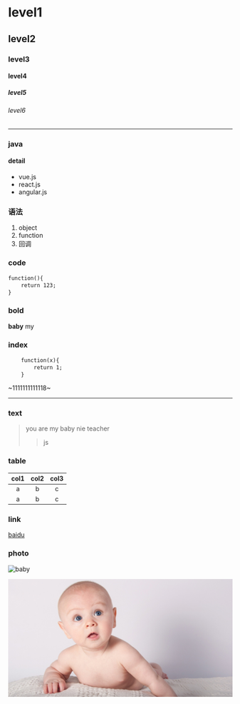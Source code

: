 # level1

## level2

### level3

#### level4

##### level5

###### level6

****

### java

#### detail
+ vue.js
+ react.js
+ angular.js

### 语法
1. object
1. function
1. 回调

### code

    function(){
        return 123;
    }

### bold
**baby** my

### index

```
    function(x){
        return 1;
    }
```

~1111111111118~

***



### text
> you are my baby
> nie teacher
>> js

### table
col1    | col2  | col3
:---:   | :---: | :---:
a       | b     | c
a       | b     | c

### link
[baidu](www.baidu.com)

### photo
![baby](http://www.pbcexpo.com.au/assets/Uploads/_resampled/CroppedFocusedImageWzEyMDAsNjMwLCJ5Iiw4M10/Baby-6.jpg)

![baby2](./../picture/baby.jpg)


